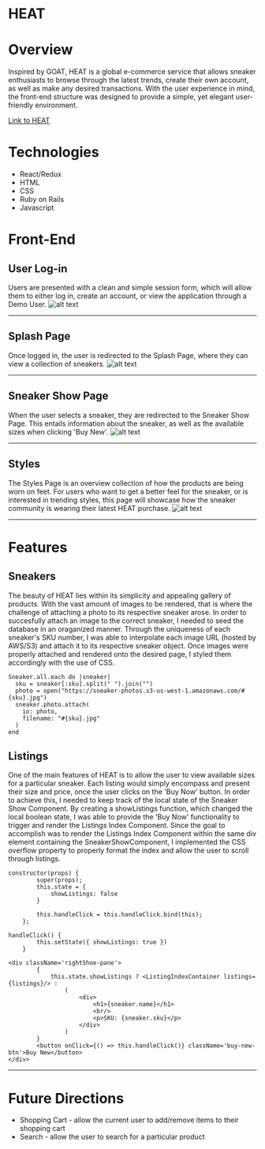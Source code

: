 # HEAT

# Overview

Inspired by GOAT, HEAT is a global e-commerce service that allows sneaker enthusiasts to browse through the latest trends, create their own account, as well as make any desired transactions. With the user experience in mind, the front-end structure was designed to provide a simple, yet elegant user-friendly environment.

[Link to HEAT](https://heat-check.herokuapp.com/#/)

# Technologies
* React/Redux
* HTML
* CSS
* Ruby on Rails 
* Javascript


# Front-End

## User Log-in
Users are presented with a clean and simple session form, which will allow them to either log in, create an account, or view the application through a Demo User.
![alt text](https://sneaker-photos.s3-us-west-1.amazonaws.com/Screen+Shot+2020-05-08+at+8.32.00+AM.png)

---

## Splash Page
Once logged in, the user is redirected to the Splash Page, where they can view a collection of sneakers.
![alt text](https://sneaker-photos.s3-us-west-1.amazonaws.com/Screen+Shot+2020-05-08+at+8.36.19+AM.png)

---

## Sneaker Show Page
When the user selects a sneaker, they are redirected to the Sneaker Show Page. This entails information about the sneaker, as well as the available sizes when clicking 'Buy New'.
![alt text](https://sneaker-photos.s3-us-west-1.amazonaws.com/Screen+Shot+2020-05-08+at+8.40.03+AM.png)

---

## Styles
The Styles Page is an overview collection of how the products are being worn on feet. For users who want to get a better feel for the sneaker, or is interested in trending styles, this page will showcase how the sneaker community is wearing their latest HEAT purchase.
![alt text](https://sneaker-photos.s3-us-west-1.amazonaws.com/Screen+Shot+2020-05-08+at+8.37.16+AM.png)

---

# Features 

## Sneakers 
The beauty of HEAT lies within its simplicity and appealing gallery of products. With the vast amount of images to be rendered, that is where the challenge of attaching a photo to its respective sneaker arose. In order to succesfully attach an image to the correct sneaker, I needed to seed the database in an oraganized manner. Through the uniqueness of each sneaker's SKU number, I was able to interpolate each image URL (hosted by AWS/S3) and attach it to its respective sneaker object. Once images were properly attached and rendered onto the desired page, I styled them accordingly with the use of CSS.

```
Sneaker.all.each do |sneaker|
  sku = sneaker[:sku].split(" ").join("")
  photo = open("https://sneaker-photos.s3-us-west-1.amazonaws.com/#{sku}.jpg")
  sneaker.photo.attach(
    io: photo, 
    filename: "#{sku}.jpg"
  )
end
```

## Listings 
One of the main features of HEAT is to allow the user to view available sizes for a particular sneaker. Each listing would simply encompass and present their size and price, once the user clicks on the 'Buy Now' button. In order to achieve this, I needed to keep track of the local state of the Sneaker Show Component. 
By creating a showListings function, which changed the local boolean state, I was able to provide the 'Buy Now' functionality to trigger and render the Listings Index Component. Since the goal to accomplish was to render the Listings Index Component within the same div element containing the SneakerShowComponent, I implemented the CSS overflow property to properly format the index and allow the user to scroll through listings.

```
constructor(props) {
        super(props);
        this.state = {
            showListings: false
        }

        this.handleClick = this.handleClick.bind(this);
    };

handleClick() {
        this.setState({ showListings: true })
    }

<div className='rightShoe-pane'>
        {
            this.state.showListings ? <ListingIndexContainer listings={listings}/> : 
                (
                    <div>
                        <h1>{sneaker.name}</h1>
                        <br/>
                        <p>SKU: {sneaker.sku}</p>
                    </div>
                )
        }
        <button onClick={() => this.handleClick()} className='buy-new-btn'>Buy New</button>
</div>
```

---

# Future Directions
* Shopping Cart - allow the current user to add/remove items to their shopping cart
* Search - allow the user to search for a particular product